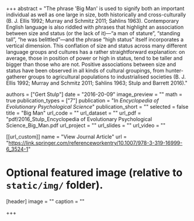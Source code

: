 +++
abstract = "The phrase 'Big Man' is used to signify both an important individual as well as one large in size, both historically and cross-culturally (B. J. Ellis 1992; Murray and Schmitz 2011; Sahlins 1963). Contemporary English language is also riddled with phrases that highlight an association between size and status (or the lack of it)—“a man of stature”, “standing tall”, “he was belittled”—and the phrase “high status” itself incorporates a vertical dimension. This conflation of size and status across many different language groups and cultures has a rather straightforward explanation: on average, those in position of power or high in status, tend to be taller and bigger than those who are not. Positive associations between size and status have been observed in all kinds of cultural groupings, from hunter-gatherer groups to agricultural populations to industrialised societies (B. J. Ellis 1992; Murray and Schmitz 2011; Sahlins 1963; Stulp and Barrett 2016)."

authors = ["Gert Stulp"]
date = "2016-20-09"
image_preview = ""
math = true
publication_types = ["7"]
publication = "In *Encyclopedia of Evolutionary Psychological Science*"
publication_short = ""
selected = false
title = "Big Man"
url_code = ""
url_dataset = ""
url_pdf = "pdf/2016_Stulp_Encyclopedia of Evolutionary Psychological Science_Big_Man.pdf
url_project = ""
url_slides = ""
url_video = ""

[[url_custom]]
name = "View Journal Article"
url = "https://link.springer.com/referenceworkentry/10.1007/978-3-319-16999-6_3524-1"

# Optional featured image (relative to `static/img/` folder).
[header]
image = ""
caption = ""

+++
